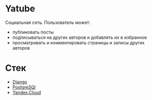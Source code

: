 # Yatube
Социальная сеть.
Пользователь может:
* публиковать посты
* подписываться на других авторов и добавлять их в избранное
* просматривать и комментировать страницы и записы других авторов

# Стек
* [Django](https://www.djangoproject.com/) 
* [PostgreSQl](https://www.postgresql.org/)
* [Yandex.Cloud](cloud.yandex.ru)
